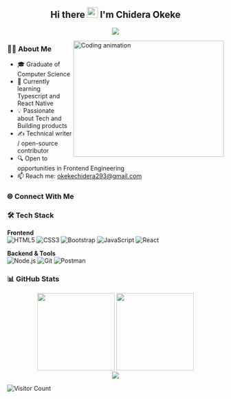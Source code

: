 <h2 align="center">Hi there <img src="https://media.giphy.com/media/hvRJCLFzcasrR4ia7z/giphy.gif" width="25px"> I'm Chidera Okeke </h2>

<p align="center">
  <a href="https://github.com/ghostdev-labs/readme-typing-svg">
    <img src="https://readme-typing-svg.herokuapp.com/?lines=Frontend%20Engineer%20💻;Passionate%20about%20UI%20Design%20🎨;Problem%20Solver%20🔍;Always%20Learning%20📚&font=Fira%20Code&center=true&width=550&height=45&color=3498db&vCenter=true&size=22&pause=1000">
  </a>
</p>

<img src="https://user-images.githubusercontent.com/105108549/190127191-945c97b4-f2e8-47fe-b1da-ff678d31c0ed.gif" height="270px" width="350px" align="right" alt="Coding animation">

### 👩‍💻 About Me
- 🎓 Graduate of Computer Science
- 🌱 Currently learning Typescript and React Native
- 💡 Passionate about Tech and Building products
- ✍️ Technical writer / open-source contributor
- 🔍 Open to opportunities in Frontend Engineering
- 📫 Reach me: okekechidera293@gmail.com

### 🌐 Connect With Me
<!--[![Twitter](https://img.shields.io/badge/Twitter-1DA1F2?style=for-the-badge&logo=twitter&logoColor=white)](Your Twitter link)
[![LinkedIn](https://img.shields.io/badge/LinkedIn-0077B5?style=for-the-badge&logo=linkedin&logoColor=white)](https://www.linkedin.com/in/okeke-chidera/)
<!--[![Instagram](https://img.shields.io/badge/Instagram-E4405F?style=for-the-badge&logo=instagram&logoColor=white)](Your Instagram link)---->

### 🛠️ Tech Stack
**Frontend**  
![HTML5](https://img.shields.io/badge/HTML5-E34F26?style=for-the-badge&logo=html5&logoColor=white)
![CSS3](https://img.shields.io/badge/CSS3-1572B6?style=for-the-badge&logo=css3&logoColor=white)
![Bootstrap](https://img.shields.io/badge/Bootstrap-563D7C?style=for-the-badge&logo=bootstrap&logoColor=white)
![JavaScript](https://img.shields.io/badge/JavaScript-F7DF1E?style=for-the-badge&logo=javascript&logoColor=black)
![React](https://img.shields.io/badge/React-20232A?style=for-the-badge&logo=react&logoColor=61DAFB)

**Backend & Tools**  
![Node.js](https://img.shields.io/badge/node.js-6DA55F?style=for-the-badge&logo=node.js&logoColor=white)
![Git](https://img.shields.io/badge/git-%23F05033.svg?style=for-the-badge&logo=git&logoColor=white)
![Postman](https://img.shields.io/badge/Postman-FF6C37?style=for-the-badge&logo=postman&logoColor=white)

### 📊 GitHub Stats
<div align="center">
  <img height="180em" src="https://github-readme-stats.vercel.app/api?username=YourUsername&show_icons=true&theme=radical&include_all_commits=true" />
  <img height="180em" src="https://github-readme-stats.vercel.app/api/top-langs/?username=YourUsername&layout=compact&theme=radical" />
  <br>
  <img src="https://github-readme-streak-stats.herokuapp.com/?user=YourUsername&theme=radical" />
</div>

![Visitor Count](https://komarev.com/ghpvc/?username=YourUsername&color=blue&style=flat-square)

